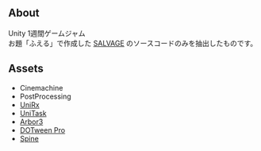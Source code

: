 ## About
Unity 1週間ゲームジャム  
お題「ふえる」で作成した [SALVAGE](https://unityroom.com/games/salvage)
 のソースコードのみを抽出したものです。

## Assets
- Cinemachine
- PostProcessing
- [UniRx](https://github.com/neuecc/UniRx)
- [UniTask](https://github.com/Cysharp/UniTask)
- [Arbor3](https://arbor.caitsithware.com/)
- [DOTween Pro](http://dotween.demigiant.com)
- [Spine](http://ja.esotericsoftware.com/)